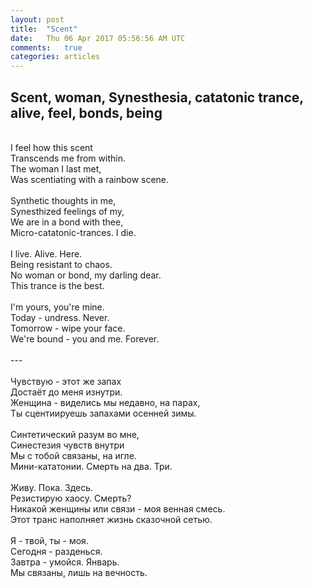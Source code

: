```yaml
---
layout: post
title:  "Scent"
date:   Thu 06 Apr 2017 05:56:56 AM UTC
comments:   true
categories: articles
---
```


## Scent, woman, Synesthesia, catatonic trance, alive, feel, bonds, being

<br/> I feel how this scent
<br/> Transcends me from within.
<br/> The woman I last met,
<br/> Was scentiating with a rainbow scene.
<br/> 
<br/> Synthetic thoughts in me,
<br/> Synesthized feelings of my,
<br/> We are in a bond with thee,
<br/> Micro-catatonic-trances. I die.
<br/> 
<br/> I live. Alive. Here.
<br/> Being resistant to chaos.
<br/> No woman or bond, my darling dear.
<br/> This trance is the best.
<br/> 
<br/> I'm yours, you're mine.
<br/> Today - undress. Never.
<br/> Tomorrow - wipe your face.
<br/> We're bound - you and me. Forever.
<br/> 
<br/> ---
<br/> 
<br/> Чувствую - этот же запах
<br/> Достаёт до меня изнутри.
<br/> Женщина - виделись мы недавно, на парах,
<br/> Ты сцентиируешь запахами осенней зимы.
<br/> 
<br/> Синтетический разум во мне,
<br/> Синестeзия чувств внутри
<br/> Мы с тобой связаны, на игле.
<br/> Мини-кататонии. Смерть на два. Три.
<br/> 
<br/> Живу. Пока. Здесь.
<br/> Резистирую хаосу. Смерть?
<br/> Никакой женщины или связи - моя венная смесь.
<br/> Этот транс наполняет жизнь сказочной сетью.
<br/> 
<br/> Я - твой, ты - моя.
<br/> Сегодня - разденься.
<br/> Завтра - умойся. Январь.
<br/> Мы связаны, лишь на вечность.
